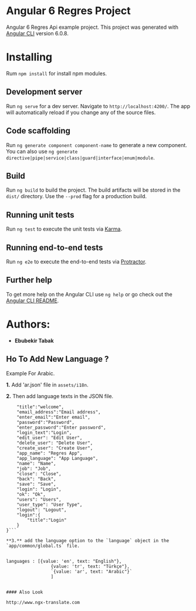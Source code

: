 # Angular 6 Regres Project
Angular 6 Regres Api example project.
This project was generated with [Angular CLI](https://github.com/angular/angular-cli) version 6.0.8.

# Installing 

Rum `npm install` for install npm modules.

## Development server

Run `ng serve` for a dev server. Navigate to `http://localhost:4200/`. The app will automatically reload if you change any of the source files.

## Code scaffolding

Run `ng generate component component-name` to generate a new component. You can also use `ng generate directive|pipe|service|class|guard|interface|enum|module`.

## Build

Run `ng build` to build the project. The build artifacts will be stored in the `dist/` directory. Use the `--prod` flag for a production build.

## Running unit tests

Run `ng test` to execute the unit tests via [Karma](https://karma-runner.github.io).

## Running end-to-end tests

Run `ng e2e` to execute the end-to-end tests via [Protractor](http://www.protractortest.org/).

## Further help

To get more help on the Angular CLI use `ng help` or go check out the [Angular CLI README](https://github.com/angular/angular-cli/blob/master/README.md).

# Authors:
* **Ebubekir Tabak**

## Ho To Add New Language ?

Example For Arabic.

**1.** Add 'ar.json' file in `assets/i18n`.

**2.** Then add language texts in the JSON file.

```{
    "title":"welcome",
    "email_address":"Email address",
    "enter_email":"Enter email",
    "password":"Password",
    "enter_password":"Enter password",
    "login_text":"Login",
    "edit_user": "Edit User",
    "delete_user": "Delete User",
    "create_user": "Create User",
    "app_name": "Regres App",
    "app_language": "App Language",
    "name": "Name",
    "job": "Job",
    "close": "Close",
    "back": "Back",
    "save": "Save",
    "login": "Login",
    "ok": "Ok",
    "users": "Users",
    "user_type": "User Type",
    "logout": "Logout",
    "login":{
        "title":"Login"
    }
}```

**3.** add the language option to the `language` object in the `app/common/global.ts` file.


languages : [{value: 'en', text: "English"},
                 {value: 'tr', text: "Türkçe"},
                 `{value: 'ar', text: "Arabic"}`
                 ]


#### Also Look

http://www.ngx-translate.com